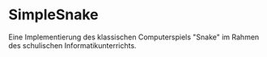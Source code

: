 # SimpleSnake

Eine Implementierung des klassischen Computerspiels "Snake" im Rahmen des schulischen Informatikunterrichts.